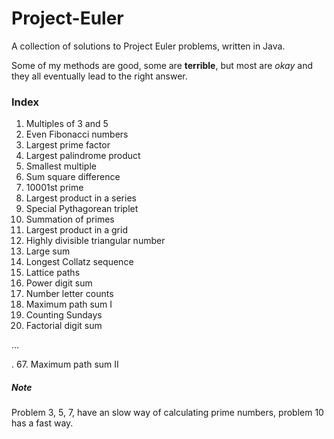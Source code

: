 # Project-Euler
A collection of solutions to Project Euler problems, written in Java.

Some of my methods are good, some are **terrible**, but most are *okay* and they all eventually lead to the right answer.

### Index
001. Multiples of 3 and 5
002. Even Fibonacci numbers
003. Largest prime factor
004. Largest palindrome product
005. Smallest multiple
006. Sum square difference
007. 10001st prime
008. Largest product in a series
009. Special Pythagorean triplet
010. Summation of primes
011. Largest product in a grid
012. Highly divisible triangular number
013. Large sum
014. Longest Collatz sequence
015. Lattice paths
016. Power digit sum
017. Number letter counts
018. Maximum path sum I
019. Counting Sundays
020. Factorial digit sum

...

.  67. Maximum path sum II

##### Note
Problem 3, 5, 7, have an slow way of calculating prime numbers, problem 10 has a fast way.

